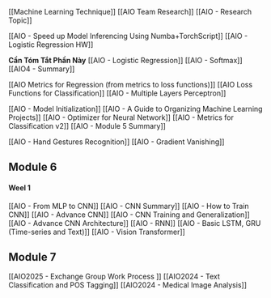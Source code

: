 [[Machine Learning Technique]]
[[AIO Team Research]]
[[AIO - Research Topic]]

[[AIO - Speed up Model Inferencing Using Numba+TorchScript]]
[[AIO - Logistic Regression HW]]

**Cần Tóm Tắt Phần Này**
[[AIO - Logistic Regression]]
[[AIO - Softmax]]
[[AIO4 - Summary]]

[[AIO Metrics for Regression (from metrics to loss functions)]]
[[AIO Loss Functions for Classification]]
[[AIO - Multiple Layers Perceptron]]

[[AIO - Model Initialization]] 
[[AIO - A Guide to Organizing Machine Learning Projects]]
[[AIO - Optimizer for Neural Network]]
[[AIO - Metrics for Classification v2]]
[[AIO - Module 5 Summary]]

[[AIO - Hand Gestures Recognition]]
[[AIO - Gradient Vanishing]]

## Module 6 
#### Weel 1
[[AIO - From MLP to CNN]]
[[AIO - CNN Summary]]
[[AIO - How to Train CNN]]
[[AIO - Advance CNN]]
[[AIO - CNN Training and Generalization]]
[[AIO - Advance CNN Architecture]]
[[AIO - RNN]]
[[AIO - Basic LSTM, GRU (Time-series and Text)]]
[[AIO - Vision Transformer]]
## Module 7
[[AIO2025 - Exchange Group Work Process ]]
[[AIO2024 - Text Classification and POS Tagging]]
[[AIO2024 - Medical Image Analysis]]

